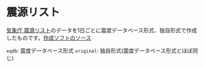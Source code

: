 # 震源リスト

[気象庁 震源リスト](https://www.data.jma.go.jp/eqev/data/daily_map/index.html)のデータを1日ごとに震度データベース形式、独自形式で作成したものです。[作成ソフトのソース](https://github.com/Ichihai1415/HypoListGetter)

`eqdb`: 震度データベース形式
`original`: 独自形式(震度データベース形式とほぼ同じ)